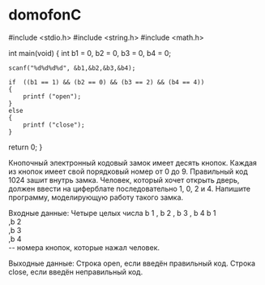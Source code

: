 # domofonC

#include <stdio.h>
#include <string.h>
#include <math.h>


int main(void)
{
	int b1 = 0, b2 = 0, b3 = 0, b4 = 0;


	scanf("%d%d%d%d", &b1,&b2,&b3,&b4);

	if  ((b1 == 1) && (b2 == 0) && (b3 == 2) && (b4 == 4))
	{
		printf ("open");
	}
	else 
	{
		printf ("close");
	}


return 0;
}



Кнопочный электронный кодовый замок имеет десять кнопок. Каждая из кнопок имеет свой порядковый номер от 0 до 9. Правильный код 1024 зашит внутрь замка. Человек, который хочет открыть дверь, должен ввести на циферблате последовательно 1, 0, 2 и 4. Напишите программу, моделирующую работу такого замка.

Входные данные:
Четыре целых числа 
b
1
,
b
2
,
b
3
,
b
4
b 
1
​	
 ,b 
2
​	
 ,b 
3
​	
 ,b 
4
​	
  -- номера кнопок, которые нажал человек.

Выходные данные: 
Строка open, если введён правильный код. Строка close, если введён неправильный код.
